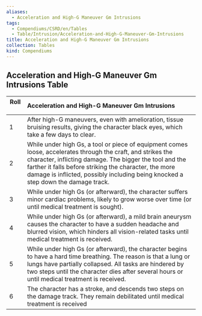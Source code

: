 ```yaml
---
aliases:
  - Acceleration and High-G Maneuver Gm Intrusions
tags:
  - Compendiums/CSRD/en/Tables
  - Table/Intrusion/Acceleration-and-High-G-Maneuver-Gm-Intrusions
title: Acceleration and High-G Maneuver Gm Intrusions
collection: Tables
kind: Compendiums
---
```

## Acceleration and High-G Maneuver Gm Intrusions Table
|  Roll &nbsp; &nbsp; | Acceleration and High-G Maneuver Gm Intrusions  |
| ------------- | :----------- |
| 1 | After high-G maneuvers, even with amelioration, tissue bruising results, giving the character black eyes, which take a few days to clear. |
| 2 | While under high Gs, a tool or piece of equipment comes loose, accelerates through the craft, and strikes the character, inflicting damage. The bigger the tool and the farther it falls before striking the character, the more damage is inflicted, possibly including being knocked a step down the damage track. |
| 3 | While under high Gs (or afterward), the character suffers minor cardiac problems, likely to grow worse over time (or until medical treatment is sought). |
| 4 | While under high Gs (or afterward), a mild brain aneurysm causes the character to have a sudden headache and blurred vision, which hinders all vision-related tasks until medical treatment is received. |
| 5 | While under high Gs (or afterward), the character begins to have a hard time breathing. The reason is that a lung or lungs have partially collapsed. All tasks are hindered by two steps until the character dies after several hours or until medical treatment is received. |
| 6 | The character has a stroke, and descends two steps on the damage track. They remain debilitated until medical treatment is received |